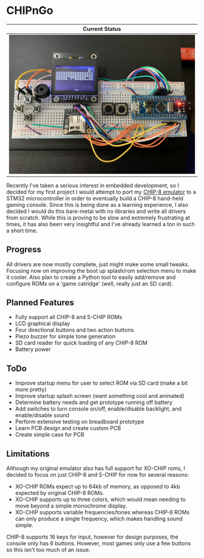 # CHIPnGo
|Current Status|
|--------------|
|<img src = "/images/current_status.jpg?raw=true">|

Recently I've taken a serious interest in embedded development, so I decided for my first project I would attempt to port my [CHIP-8 emulator](https://github.com/kurtjd/jaxe) to a STM32 microcontroller in order to eventually build a CHIP-8 hand-held gaming console. Since this is being done as a learning experience, I also decided I would do this bare-metal with no libraries and write all drivers from scratch. While this is proving to be slow and extremely frustrating at times, it has also been very insightful and I've already learned a ton in such a short time.

## Progress
All drivers are now mostly complete, just might make some small tweaks. Focusing now on improving the boot up splash/rom selection menu to make it cooler. 
Also plan to create a Python tool to easily add/remove and configure ROMs on a 'game catridge' (well, really just an SD card).

## Planned Features
- Fully support all CHIP-8 and S-CHIP ROMs
- LCD graphical display
- Four directional buttons and two action buttons
- Piezo buzzer for simple tone generation
- SD card reader for quick loading of any CHIP-8 ROM
- Battery power

## ToDo
- Improve startup menu for user to select ROM via SD card (make a bit more pretty)
- Improve startup splash screen (want something cool and animated)
- Determine battery needs and get prototype running off battery
- Add switches to turn console on/off, enable/disable backlight, and enable/disable sound
- Perform extensive testing on breadboard prototype
- Learn PCB design and create custom PCB
- Create simple case for PCB

## Limitations
Although my original emulator also has full support for XO-CHIP roms, I decided to focus on just CHIP-8 and S-CHIP for now for several reasons:
- XO-CHIP ROMs expect up to 64kb of memory, as opposed to 4kb expected by original CHIP-8 ROMs.
- XO-CHIP supports up to three colors, which would mean needing to move beyond a simple monochrome display.
- XO-CHIP supports variable frequencies/tones whereas CHIP-8 ROMs can only produce a single frequency, which makes handling sound simple.

CHIP-8 supports 16 keys for input, however for design purposes, the console only has 6 buttons.
However, most games only use a few buttons so this isn't too much of an issue.

